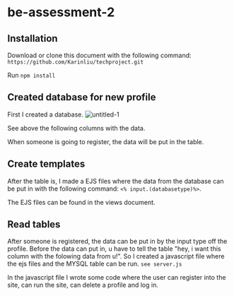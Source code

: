 # be-assessment-2

## Installation
Download or clone this document with the following command:
`https://github.com/Karinliu/techproject.git`

Run `npm install`

## Created database for new profile
First I created a database.
![untitled-1](https://user-images.githubusercontent.com/32538678/38473121-af837cf0-3b8a-11e8-92af-b04ffba71c95.png)

See above the following columns with the data.

When someone is going to register, the data will be put in the table. 

## Create templates
After the table is, I made a EJS files where the data from the database can be put in with the following command: `<% input.(databasetype)%>`. 

The EJS files can be found in the views document.

## Read tables
After someone is registered, the data can be put in by the input type off the profile. Before the data can put in, u have to tell the table "hey, i want this column with the folowing data from u!". So I created a javascript file where the ejs files and the MYSQL table can be run. `see server.js`

In the javascript file I wrote some code where the user can register into the site, can run the site, can delete a profile and log in. 
